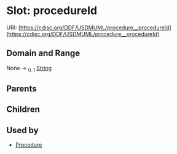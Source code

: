 
# Slot: procedureId




URI: [https://cdisc.org/DDF/USDMUML/procedure__procedureId](https://cdisc.org/DDF/USDMUML/procedure__procedureId)


## Domain and Range

None &#8594;  <sub>0..1</sub> [String](types/String.md)

## Parents


## Children


## Used by

 * [Procedure](Procedure.md)
